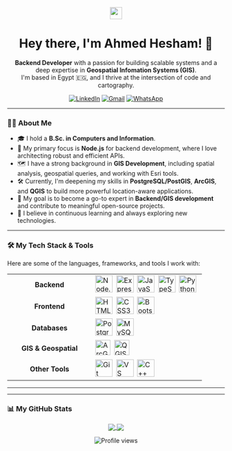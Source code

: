 <div align="center">
  <img src="https://media.giphy.com/media/hvRJCLFzcasrR4ia7z/giphy.gif" width="28">
  <h1>Hey there, I'm Ahmed Hesham! 👋</h1>
</div>

<p align="center">
  <b>Backend Developer</b> with a passion for building scalable systems and a deep expertise in <b>Geospatial Infomation Systems (GIS)</b>.
  <br>
  I'm based in Egypt 🇪🇬, and I thrive at the intersection of code and cartography.
</p>

<p align="center">
  <a href="https://www.linkedin.com/in/ahmed-hesham-aa6095254/" target="_blank"><img src="https://img.shields.io/badge/LinkedIn-0077B5?style=for-the-badge&logo=linkedin&logoColor=white" alt="LinkedIn"></a>
  <a href="mailto:ahmedesham123@gmail.com"><img src="https://img.shields.io/badge/Gmail-D14836?style=for-the-badge&logo=gmail&logoColor=white" alt="Gmail"></a>
  <a href="https://wa.me/201011782460" target="_blank"><img src="https://img.shields.io/badge/WhatsApp-25D366?style=for-the-badge&logo=whatsapp&logoColor=white" alt="WhatsApp"></a>
</p>

---

### 👨‍💻 About Me

- 🎓 I hold a **B.Sc. in Computers and Information**.
- 🚀 My primary focus is **Node.js** for backend development, where I love architecting robust and efficient APIs.
- 🗺️ I have a strong background in **GIS Development**, including spatial analysis, geospatial queries, and working with Esri tools.
- 🛠️ Currently, I'm deepening my skills in **PostgreSQL/PostGIS**, **ArcGIS**, and **QGIS** to build more powerful location-aware applications.
- 🎯 My goal is to become a go-to expert in **Backend/GIS development** and contribute to meaningful open-source projects.
- 🌱 I believe in continuous learning and always exploring new technologies.

---

### 🛠️ My Tech Stack & Tools

Here are some of the languages, frameworks, and tools I work with:

<table>
  <tr>
    <td align="center" width="180">
      <strong>Backend</strong>
    </td>
    <td>
      <img src="https://cdn.jsdelivr.net/gh/devicons/devicon/icons/nodejs/nodejs-original.svg" height="40" alt="Node.js" />&nbsp;
      <img src="https://cdn.jsdelivr.net/gh/devicons/devicon/icons/express/express-original.svg" height="40" alt="Express.js" />&nbsp;
      <img src="https://cdn.jsdelivr.net/gh/devicons/devicon/icons/javascript/javascript-original.svg" height="40" alt="JavaScript" />&nbsp;
      <img src="https://cdn.jsdelivr.net/gh/devicons/devicon/icons/typescript/typescript-original.svg" height="40" alt="TypeScript" />&nbsp;
      <img src="https://cdn.jsdelivr.net/gh/devicons/devicon/icons/python/python-original.svg" height="40" alt="Python" />&nbsp;
    </td>
  </tr>
  <tr>
    <td align="center">
      <strong>Frontend</strong>
    </td>
    <td>
      <img src="https://cdn.jsdelivr.net/gh/devicons/devicon/icons/html5/html5-original.svg" height="40" alt="HTML5" />&nbsp;
      <img src="https://cdn.jsdelivr.net/gh/devicons/devicon/icons/css3/css3-original.svg" height="40" alt="CSS3" />&nbsp;
      <img src="https://cdn.jsdelivr.net/gh/devicons/devicon/icons/bootstrap/bootstrap-original.svg" height="40" alt="Bootstrap" />&nbsp;
    </td>
  </tr>
  <tr>
    <td align="center">
      <strong>Databases</strong>
    </td>
    <td>
      <img src="https://cdn.jsdelivr.net/gh/devicons/devicon/icons/postgresql/postgresql-original.svg" height="40" alt="PostgreSQL" />&nbsp;
      <img src="https://cdn.jsdelivr.net/gh/devicons/devicon/icons/mysql/mysql-original.svg" height="40" alt="MySQL" />&nbsp;
    </td>
  </tr>
  <tr>
    <td align="center">
      <strong>GIS & Geospatial</strong>
    </td>
    <td>
        <img src="https://img.shields.io/badge/ArcGIS-007AC2?style=for-the-badge&logo=esri&logoColor=white" height="35" alt="ArcGIS" />&nbsp;
        <img src="https://img.shields.io/badge/QGIS-589632?style=for-the-badge&logo=qgis&logoColor=white" height="35" alt="QGIS" />&nbsp;
    </td>
  </tr>
    <tr>
    <td align="center">
      <strong>Other Tools</strong>
    </td>
    <td>
      <img src="https://cdn.jsdelivr.net/gh/devicons/devicon/icons/git/git-original.svg" height="40" alt="Git" />&nbsp;
      <img src="https://cdn.jsdelivr.net/gh/devicons/devicon/icons/vscode/vscode-original.svg" height="40" alt="VS Code" />&nbsp;
      <img src="https://cdn.jsdelivr.net/gh/devicons/devicon/icons/cplusplus/cplusplus-original.svg" height="40" alt="C++" />&nbsp;
    </td>
  </tr>
</table>

---


---

### 📊 My GitHub Stats

<p align="center">
  <a href="https://github.com/Ahmedhesham970">
    <img align="center" src="https://github-readme-stats.vercel.app/api/top-langs/?username=Ahmedhesham970&layout=compact&theme=tokyonight&hide_border=true" />
  </a>
  <a href="https://github.com/Ahmedhesham970">
    <img align="center" src="https://github-readme-stats.vercel.app/api?username=Ahmedhesham970&show_icons=true&theme=tokyonight&hide_border=true&count_private=true" />
  </a>
</p>

<p align="center">
  <img src="https://komarev.com/ghpvc/?username=Ahmedhesham970&style=flat-square&color=blueviolet" alt="Profile views"/>
</p>
